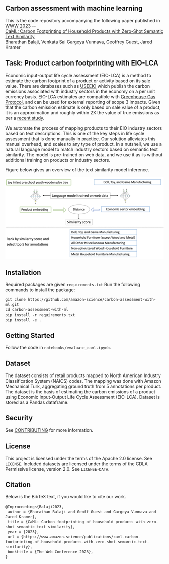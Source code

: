## Carbon assessment with machine learning

This is the code repository accompanying the following paper published in [WWW 2023](https://www2023.thewebconf.org/calls/special-tracks/web4good/) -- \
[CaML: Carbon Footprinting of Household Products with Zero-Shot Semantic Text Similarity](https://www.amazon.science/publications/caml-carbon-footprinting-of-household-products-with-zero-shot-semantic-text-similarity) \
Bharathan Balaji, Venkata Sai Gargeya Vunnava, Geoffrey Guest, Jared Kramer

## Task: Product carbon footprinting with EIO-LCA

Economic input-output life cycle assessment (EIO-LCA) is a method to estimate the carbon footprint of a product or activity based on its sale value. There are databases such as [USEEIO](https://www.epa.gov/land-research/us-environmentally-extended-input-output-useeio-technical-content) which publish the carbon emissions associated with industry sectors in the economy on a per unit currency basis. EIO-LCA estimates are compatible with [Greenhouse Gas Protocol](https://ghgprotocol.org/), and can be used for external reporting of scope 3 impacts. Given that the carbon emission estimate is only based on sale value of a product, it is an approximation and roughly within 2X the value of true emissions as per a [recent study](https://onlinelibrary.wiley.com/doi/pdf/10.1111/jiec.13271). 

We automate the process of mapping products to their EIO industry sectors based on text descriptions. This is one of the key steps in life cycle assessment that is done manually in practice. Our solution alleviates this manual overhead, and scales to any type of product. In a nutshell, we use a natural language model to match industry sectors based on semantic text similarity. The model is pre-trained on web data, and we use it as-is without additional training on products or industry sectors.

Figure below gives an overview of the text similarity model inference.

<img src="images/sbert_model.png"  width="800">

## Installation
Required packages are given `requirements.txt`
Run the following commands to install the package:
```
git clone https://github.com/amazon-science/carbon-assessment-with-ml.git
cd carbon-assessment-with-ml
pip install -r requirements.txt
pip install -e .
```

## Getting Started
Follow the code in `notebooks/evaluate_caml.ipynb`. 

## Dataset
The dataset consists of retail products mapped to North American Industry Classification System (NAICS) codes. The
mapping was done with Amazon Mechanical Turk, aggregating ground truth from 5 annotations per product. The dataset is the basis of estimating the carbon emissions of a product using Economic Input-Output Life Cycle Assessment (EIO-LCA). Dataset is stored as a Pandas dataframe. 

## Security

See [CONTRIBUTING](CONTRIBUTING.md#security-issue-notifications) for more information.

## License

This project is licensed under the terms of the Apache 2.0 license. See `LICENSE`.
Included datasets are licensed under the terms of the CDLA Permissive license, version 2.0. See `LICENSE-DATA`.

## Citation

Below is the BibTeX text, if you would like to cite our work.

```
@Inproceedings{Balaji2023,
 author = {Bharathan Balaji and Geoff Guest and Gargeya Vunnava and Jared Kramer},
 title = {CaML: Carbon footprinting of household products with zero-shot semantic text similarity},
 year = {2023},
 url = {https://www.amazon.science/publications/caml-carbon-footprinting-of-household-products-with-zero-shot-semantic-text-similarity},
 booktitle = {The Web Conference 2023},
}
```
